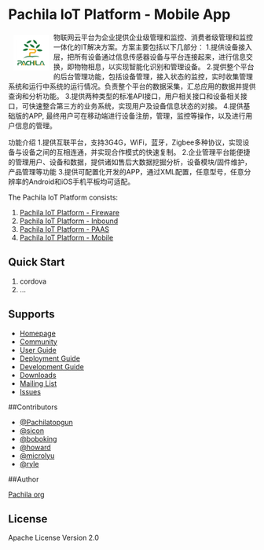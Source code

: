 # Pachila IoT Platform - Mobile App

<a href="http://www.pachila.cn"><img src="https://github.com/pachila-org/pachila-iot-mobile/blob/master/www/images/icon.png" align="left" hspace="10" vspace="6"></a>

物联网云平台为企业提供企业级管理和监控、消费者级管理和监控一体化的IT解决方案。方案主要包括以下几部分：
1.提供设备接入层，把所有设备通过信息传感器设备与平台连接起来，进行信息交换，即物物相息，以实现智能化识别和管理设备。
2.提供整个平台的后台管理功能，包括设备管理，接入状态的监控，实时收集管理系统和运行中系统的运行情况。负责整个平台的数据采集，汇总应用的数据并提供查询和分析功能。
3.提供两种类型的标准API接口，用户相关接口和设备相关接口，可快速整合第三方的业务系统，实现用户及设备信息状态的对接。
4.提供基础版的APP, 最终用户可在移动端进行设备注册，管理，监控等操作，以及进行用户信息的管理。

功能介绍
1.提供互联平台，支持3G4G，WiFi，蓝牙，Zigbee多种协议，实现设备与设备之间的互相连通，并实现合作模式的快速复制。
2.企业管理平台能便捷的管理用户、设备和数据，提供诸如售后大数据挖掘分析，设备模块/固件维护，产品管理等功能
3.提供可配置化开发的APP，通过XML配置，任意型号，任意分辨率的Android和iOS手机平板均可适配。


The Pachila IoT Platform consists:

1. [Pachila IoT Platform - Fireware](https://github.com/pachila-org/pachila-iot-fireware)
2. [Pachila IoT Platform - Inbound](https://github.com/pachila-org/pachila-iot-inbound)
3. [Pachila IoT Platform - PAAS](https://github.com/pachila-org/pachila-iot-paas)
4. [Pachila IoT Platform - Mobile](https://github.com/pachila-org/pachila-iot-mobile)

## Quick Start

1. cordova
2. ...


## Supports

* [Homepage](http://www.pachila.cn)
* [Community](http://www.pachila.cn/)
* [User Guide](http://www.pachila.cn/)
* [Deployment Guide](http://www.pachila.cn/)
* [Development Guide](http://www.pachila.cn/)
* [Downloads]((http://www.pachila.cn/))
* [Mailing List](sicon@pachila.cn)
* [Issues](https://github.com/pachila-org/pachila-iot-mobile/issues)

##Contributors

* [@Pachilatopgun](https://github.com/pachilatopgun)
* [@sicon](https://github.com/sicon)
* [@boboking](https://github.com/boboking)
* [@howard](https://github.com/howard)
* [@microlyu](https://github.com/microlyu)
* [@ryle](https://github.com/ryle)

##Author

[Pachila org](https://github.com/pachila-org)

## License

Apache License Version 2.0
